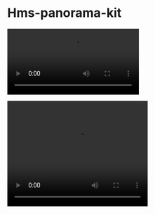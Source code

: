 # Hms-panorama-kit
![til](https://github.com/simgekeser/Hms-panorama-kit/tree/master/demoVideo/SVID_20200921_112823_1.mp4)

<video width="320" height="240" controls>
  <source src="https://github.com/simgekeser/Hms-panorama-kit/tree/master/demoVideo/SVID_20200921_112823_1.mp4" type="video/mp4">
</video>
